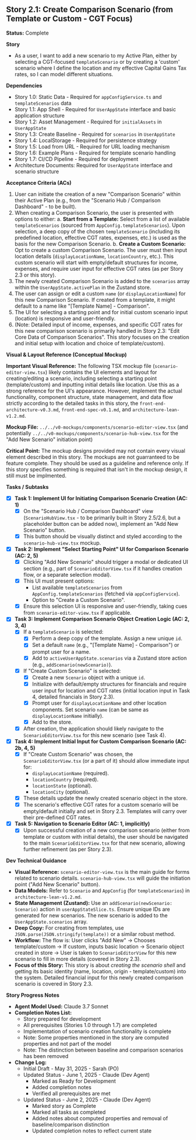 ## Story 2.1: Create Comparison Scenario (from Template or Custom - CGT Focus)

**Status:** Complete

**Story**
- As a user, I want to add a new scenario to my Active Plan, either by selecting a CGT-focused `templateScenario` or by creating a 'custom' scenario where I define the location and my effective Capital Gains Tax rates, so I can model different situations.

**Dependencies**
- Story 1.0: Static Data - Required for `appConfigService.ts` and `templateScenarios` data
- Story 1.1: App Shell - Required for `UserAppState` interface and basic application structure
- Story 1.2: Asset Management - Required for `initialAssets` in `UserAppState`
- Story 1.3: Create Baseline - Required for `scenarios` in `UserAppState`
- Story 1.4: LocalStorage - Required for persistence strategy
- Story 1.5: Load from URL - Required for URL loading mechanism
- Story 1.6: Example Plans - Required for template scenario handling
- Story 1.7: CI/CD Pipeline - Required for deployment
- Architecture Documents: Required for `UserAppState` interface and scenario structure

**Acceptance Criteria (ACs)**
1.  User can initiate the creation of a new "Comparison Scenario" within their Active Plan (e.g., from the "Scenario Hub / Comparison Dashboard" - to be built).
2.  When creating a Comparison Scenario, the user is presented with options to either:
    a.  **Start from a Template:** Select from a list of available `templateScenarios` (sourced from `AppConfig.templateScenarios`). Upon selection, a deep copy of the chosen `templateScenario` (including its predefined location, effective CGT rates, expenses, etc.) is used as the basis for the new Comparison Scenario.
    b.  **Create a Custom Scenario:** Opt to create a custom Comparison Scenario. The user must then input location details (`displayLocationName`, `locationCountry`, etc.). This custom scenario will start with empty/default structures for income, expenses, and require user input for effective CGT rates (as per Story 2.3 or this story).
3.  The newly created Comparison Scenario is added to the `scenarios` array within the `UserAppState.activePlan` in the Zustand store.
4.  The user can assign or edit a custom `name` (or `displayLocationName`) for this new Comparison Scenario. If created from a template, it might default to a name like "[Template Name] - Comparison".
5.  The UI for selecting a starting point and for initial custom scenario input (location) is responsive and user-friendly.
6.  (Note: Detailed input of income, expenses, and specific CGT rates for this new comparison scenario is primarily handled in Story 2.3: "Edit Core Data of Comparison Scenarios". This story focuses on the creation and initial setup with location and choice of template/custom).

**Visual & Layout Reference (Conceptual Mockup)**

**Important Visual Reference:** The following TSX mockup file (`scenario-editor-view.tsx`) likely contains the UI elements and layout for creating/editing a scenario, including selecting a starting point (template/custom) and inputting initial details like location. Use this as a strong reference for the UI's appearance. However, implement the actual functionality, component structure, state management, and data flow strictly according to the detailed tasks in this story, the `front-end-architecture-v0.3.md`, `front-end-spec-v0.1.md`, and `architecture-lean-v1.2.md`.

**Mockup File:** `../../v0-mockups/components/scenario-editor-view.tsx` (and potentially `../../v0-mockups/components/scenario-hub-view.tsx` for the "Add New Scenario" initiation point)

**Critical Point:** The mockup designs provided may not contain every visual element described in this story. The mockups are not guarranteed to be feature complete. They should be used as a guideline and reference only. If this story specifies something is required that isn't in the mockup design, it still must be implmented.

**Tasks / Subtasks**
- [x] **Task 1: Implement UI for Initiating Comparison Scenario Creation (AC: 1)**
    - [x] On the "Scenario Hub / Comparison Dashboard" view (`ScenarioHubView.tsx` - to be primarily built in Story 2.5/2.6, but a placeholder button can be added now), implement an "Add New Scenario" button.
    - [x] This button should be visually distinct and styled according to the `scenario-hub-view.tsx` mockup.
- [x] **Task 2: Implement "Select Starting Point" UI for Comparison Scenario (AC: 2, 5)**
    - [x] Clicking "Add New Scenario" should trigger a modal or dedicated UI section (e.g., part of `ScenarioEditorView.tsx` if it handles creation flow, or a separate selection modal).
    - [x] This UI must present options:
        - List available `templateScenarios` from `AppConfig.templateScenarios` (fetched via `appConfigService`).
        - Option to "Create a Custom Scenario".
    - [x] Ensure this selection UI is responsive and user-friendly, taking cues from `scenario-editor-view.tsx` if applicable.
- [x] **Task 3: Implement Comparison Scenario Object Creation Logic (AC: 2, 3, 4)**
    - [x] If a `templateScenario` is selected:
        - [x] Perform a deep copy of the template. Assign a new unique `id`.
        - [x] Set a default `name` (e.g., "[Template Name] - Comparison") or prompt user for a name.
        - [x] Add to `activeUserAppState.scenarios` via a Zustand store action (e.g., `addScenario(newScenario)`).
    - [x] If "Create Custom Scenario" is selected:
        - [x] Create a new `Scenario` object with a unique `id`.
        - [x] Initialize with default/empty structures for financials and require user input for location and CGT rates (initial location input in Task 4, detailed financials in Story 2.3).
        - [x] Prompt user for `displayLocationName` and other location components. Set scenario `name` (can be same as `displayLocationName` initially).
        - [x] Add to the store.
    - [x] After creation, the application should likely navigate to the `ScenarioEditorView.tsx` for this new scenario (see Task 4).
- [x] **Task 4: Implement Initial Input for Custom Comparison Scenario (AC: 2b, 4, 5)**
    - [x] If "Create Custom Scenario" was chosen, the `ScenarioEditorView.tsx` (or a part of it) should allow immediate input for:
        - `displayLocationName` (required).
        - `locationCountry` (required).
        - `locationState` (optional).
        - `locationCity` (optional).
    - [x] These details update the newly created scenario object in the store.
    - [x] The scenario's effective CGT rates for a custom scenario will be empty/default initially and set in Story 2.3. Templates will carry over their pre-defined CGT rates.
- [x] **Task 5: Navigation to Scenario Editor (AC: 1, implicitly)**
    - [x] Upon successful creation of a new comparison scenario (either from template or custom with initial details), the user should be navigated to the main `ScenarioEditorView.tsx` for that new scenario, allowing further refinement (as per Story 2.3).

**Dev Technical Guidance**
-   **Visual Reference:** `scenario-editor-view.tsx` is the main guide for forms related to scenario details. `scenario-hub-view.tsx` will guide the initiation point ("Add New Scenario" button).
-   **Data Models:** Refer to `Scenario` and `AppConfig` (for `templateScenarios`) in `architecture-lean-v1.2.md`.
-   **State Management (Zustand):** Use an `addScenario(newScenario: Scenario)` action in `userAppStateSlice.ts`. Ensure unique IDs are generated for new scenarios. The new scenario is added to the `UserAppState.scenarios` array.
-   **Deep Copy:** For creating from templates, use `JSON.parse(JSON.stringify(template))` or a similar robust method.
-   **Workflow:** The flow is: User clicks "Add New" -> Chooses template/custom -> If custom, inputs basic location -> Scenario object created in store -> User is taken to `ScenarioEditorView` for this new scenario to fill in more details (covered in Story 2.3).
-   **Focus of this Story:** This story is about *creating the scenario shell* and getting its basic identity (name, location, origin - template/custom) into the system. Detailed financial input for this newly created comparison scenario is covered in Story 2.3.

**Story Progress Notes**
* **Agent Model Used:** Claude 3.7 Sonnet
* **Completion Notes List:**
    * Story prepared for development
    * All prerequisites (Stories 1.0 through 1.7) are completed
    * Implementation of scenario creation functionality is complete
    * Note: Some properties mentioned in the story are computed properties and not part of the model
    * Note: The distinction between baseline and comparison scenarios has been removed
* **Change Log:**
    * Initial Draft - May 31, 2025 - Sarah (PO)
    * Updated Status - June 1, 2025 - Claude (Dev Agent)
        - Marked as Ready for Development
        - Added completion notes
        - Verified all prerequisites are met
    * Updated Status - June 2, 2025 - Claude (Dev Agent)
        - Marked story as Complete
        - Marked all tasks as completed
        - Added notes about computed properties and removal of baseline/comparison distinction
        - Updated completion notes to reflect current state
